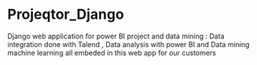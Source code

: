 # Projeqtor_Django
Django web application for power BI project and data mining : Data integration done with Talend , Data analysis with power BI and Data mining machine learning all embeded in this web app for our customers 

